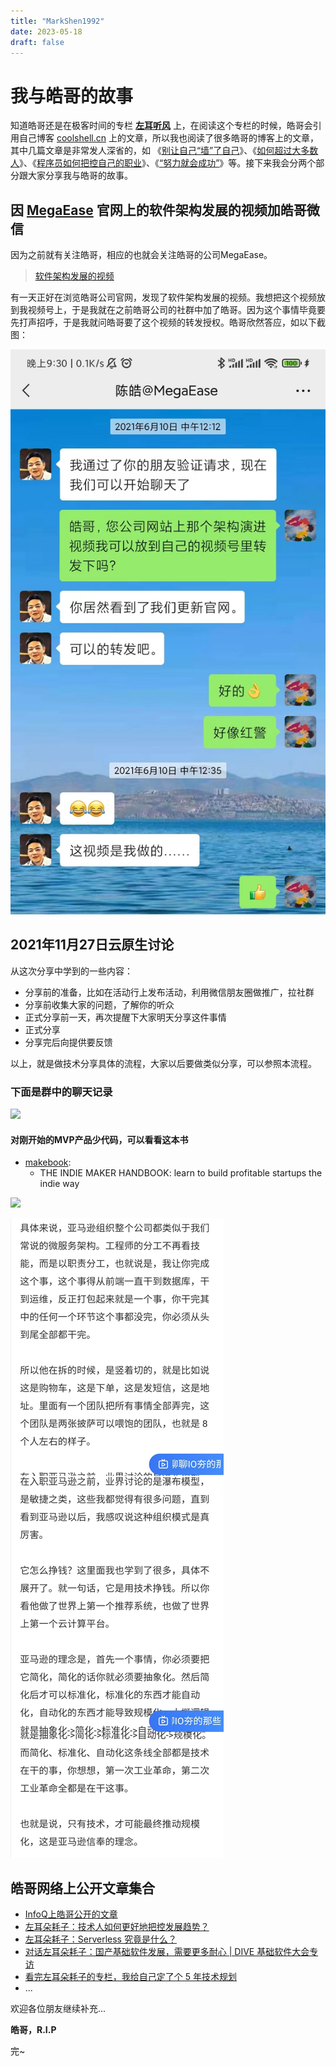 ```yaml
--- 
title: "MarkShen1992"
date: 2023-05-18
draft: false
---
```

# 我与皓哥的故事

知道皓哥还是在极客时间的专栏 **[左耳听风](http://gk.link/a/10sBp)** 上，在阅读这个专栏的时候，皓哥会引用自己博客 [coolshell.cn](https://www.coolshell.cn/) 上的文章，所以我也阅读了很多皓哥的博客上的文章，其中几篇文章是非常发人深省的，如 《[别让自己“墙”了自己](https://coolshell.cn/articles/20276.html)》、《[如何超过大多数人](https://coolshell.cn/articles/19464.html)》、《[程序员如何把控自己的职业](https://coolshell.cn/articles/20977.html)》、《[“努力就会成功”](https://coolshell.cn/articles/19271.html)》等。接下来我会分两个部分跟大家分享我与皓哥的故事。

## 因 [MegaEase](https://megaease.cn/) 官网上的软件架构发展的视频加皓哥微信

因为之前就有关注皓哥，相应的也就会关注皓哥的公司MegaEase。

> [软件架构发展的视频](https://www.bilibili.com/video/BV1qc411W78Q/?spm_id_from=333.999.0.0&vd_source=901e0b3c23d3cff6094d75383834207f)

有一天正好在浏览皓哥公司官网，发现了软件架构发展的视频。我想把这个视频放到我视频号上，于是我就在之前皓哥公司的社群中加了皓哥。因为这个事情毕竟要先打声招呼，于是我就问皓哥要了这个视频的转发授权。皓哥欣然答应，如以下截图：

 ![](./images/1.jpg)

## 2021年11月27日云原生讨论

从这次分享中学到的一些内容：

- 分享前的准备，比如在活动行上发布活动，利用微信朋友圈做推广，拉社群
- 分享前收集大家的问题，了解你的听众
- 正式分享前一天，再次提醒下大家明天分享这件事情
- 正式分享
- 分享完后向提供要反馈

以上，就是做技术分享具体的流程，大家以后要做类似分享，可以参照本流程。

### 下面是群中的聊天记录

 ![](./images/2.jpg)

#### 对刚开始的MVP产品少代码，可以看看这本书

- [makebook](https://readmake.com/): 
  - THE INDIE MAKER HANDBOOK: learn to build profitable startups the indie way

 ![](./images/3.jpg)

 ![](./images/4.jpg)

## 皓哥网络上公开文章集合

- [InfoQ上皓哥公开的文章](https://www.infoq.cn/profile/31F9A95CEABD38/publish)
- [左耳朵耗子：技术人如何更好地把控发展趋势？](https://mp.weixin.qq.com/s/Cedl9lIk2mAd9b_NUCnj_g)
- [左耳朵耗子：Serverless 究竟是什么？](https://mp.weixin.qq.com/s/W_X88_siDdNlrWSysbSAZA)
- [对话左耳朵耗子：国产基础软件发展，需要更多耐心 | DIVE 基础软件大会专访](https://www.infoq.cn/article/WFAL8AFLdhZdj5WebvpG?hmsr=joyk.com&utm_source=joyk.com&utm_medium=referral)
- [看完左耳朵耗子的专栏，我给自己定了个 5 年技术规划](https://www.infoq.cn/article/rPAujK3Tdo6rgZsRMEvw)
- ...

欢迎各位朋友继续补充...

**皓哥，R.I.P**

完~
